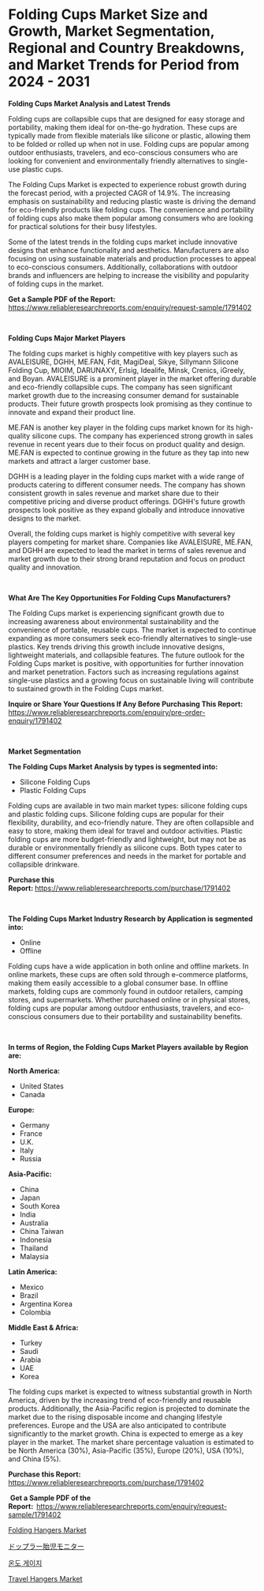 <p><h1>Folding Cups Market Size and Growth, Market Segmentation, Regional and Country Breakdowns, and Market Trends for Period from 2024 -  2031</h1></p><p><strong>Folding Cups Market Analysis and Latest Trends</strong></p>
<p><p>Folding cups are collapsible cups that are designed for easy storage and portability, making them ideal for on-the-go hydration. These cups are typically made from flexible materials like silicone or plastic, allowing them to be folded or rolled up when not in use. Folding cups are popular among outdoor enthusiasts, travelers, and eco-conscious consumers who are looking for convenient and environmentally friendly alternatives to single-use plastic cups.</p><p>The Folding Cups Market is expected to experience robust growth during the forecast period, with a projected CAGR of 14.9%. The increasing emphasis on sustainability and reducing plastic waste is driving the demand for eco-friendly products like folding cups. The convenience and portability of folding cups also make them popular among consumers who are looking for practical solutions for their busy lifestyles.</p><p>Some of the latest trends in the folding cups market include innovative designs that enhance functionality and aesthetics. Manufacturers are also focusing on using sustainable materials and production processes to appeal to eco-conscious consumers. Additionally, collaborations with outdoor brands and influencers are helping to increase the visibility and popularity of folding cups in the market.</p></p>
<p><strong>Get a Sample PDF of the Report:&nbsp;</strong> <a href="https://www.reliableresearchreports.com/enquiry/request-sample/1791402">https://www.reliableresearchreports.com/enquiry/request-sample/1791402</a></p>
<p>&nbsp;</p>
<p><strong>Folding Cups Major Market Players</strong></p>
<p><p>The folding cups market is highly competitive with key players such as AVALEISURE, DGHH, ME.FAN, Fdit, MagiDeal, Sikye, Sillymann Silicone Folding Cup, MIOIM, DARUNAXY, Erlsig, Idealife, Minsk, Crenics, iGreely, and Boyan. AVALEISURE is a prominent player in the market offering durable and eco-friendly collapsible cups. The company has seen significant market growth due to the increasing consumer demand for sustainable products. Their future growth prospects look promising as they continue to innovate and expand their product line.</p><p>ME.FAN is another key player in the folding cups market known for its high-quality silicone cups. The company has experienced strong growth in sales revenue in recent years due to their focus on product quality and design. ME.FAN is expected to continue growing in the future as they tap into new markets and attract a larger customer base.</p><p>DGHH is a leading player in the folding cups market with a wide range of products catering to different consumer needs. The company has shown consistent growth in sales revenue and market share due to their competitive pricing and diverse product offerings. DGHH's future growth prospects look positive as they expand globally and introduce innovative designs to the market.</p><p>Overall, the folding cups market is highly competitive with several key players competing for market share. Companies like AVALEISURE, ME.FAN, and DGHH are expected to lead the market in terms of sales revenue and market growth due to their strong brand reputation and focus on product quality and innovation.</p></p>
<p>&nbsp;</p>
<p><strong>What Are The Key Opportunities For Folding Cups Manufacturers?</strong></p>
<p><p>The Folding Cups market is experiencing significant growth due to increasing awareness about environmental sustainability and the convenience of portable, reusable cups. The market is expected to continue expanding as more consumers seek eco-friendly alternatives to single-use plastics. Key trends driving this growth include innovative designs, lightweight materials, and collapsible features. The future outlook for the Folding Cups market is positive, with opportunities for further innovation and market penetration. Factors such as increasing regulations against single-use plastics and a growing focus on sustainable living will contribute to sustained growth in the Folding Cups market.</p></p>
<p><strong>Inquire or Share Your Questions If Any Before Purchasing This Report:</strong> <a href="https://www.reliableresearchreports.com/enquiry/pre-order-enquiry/1791402">https://www.reliableresearchreports.com/enquiry/pre-order-enquiry/1791402</a></p>
<p>&nbsp;</p>
<p><strong>Market Segmentation</strong></p>
<p><strong>The Folding Cups Market Analysis by types is segmented into:</strong></p>
<p><ul><li>Silicone Folding Cups</li><li>Plastic Folding Cups</li></ul></p>
<p><p>Folding cups are available in two main market types: silicone folding cups and plastic folding cups. Silicone folding cups are popular for their flexibility, durability, and eco-friendly nature. They are often collapsible and easy to store, making them ideal for travel and outdoor activities. Plastic folding cups are more budget-friendly and lightweight, but may not be as durable or environmentally friendly as silicone cups. Both types cater to different consumer preferences and needs in the market for portable and collapsible drinkware.</p></p>
<p><strong>Purchase this Report:&nbsp;</strong><a href="https://www.reliableresearchreports.com/purchase/1791402">https://www.reliableresearchreports.com/purchase/1791402</a></p>
<p>&nbsp;</p>
<p><strong>The Folding Cups Market Industry Research by Application is segmented into:</strong></p>
<p><ul><li>Online</li><li>Offline</li></ul></p>
<p><p>Folding cups have a wide application in both online and offline markets. In online markets, these cups are often sold through e-commerce platforms, making them easily accessible to a global consumer base. In offline markets, folding cups are commonly found in outdoor retailers, camping stores, and supermarkets. Whether purchased online or in physical stores, folding cups are popular among outdoor enthusiasts, travelers, and eco-conscious consumers due to their portability and sustainability benefits.</p></p>
<p>&nbsp;</p>
<p><strong>In terms of Region, the Folding Cups Market Players available by Region are:</strong></p>
<p>
    <p> <strong> North America: </strong>
        <ul>
            <li>United States</li>
            <li>Canada</li>
        </ul>
        </p> 
    <p> <strong> Europe: </strong>
        <ul>
            <li>Germany</li>
            <li>France</li>
            <li>U.K.</li>
            <li>Italy</li>
            <li>Russia</li>
        </ul>
        </p> 
    <p> <strong> Asia-Pacific: </strong>
        <ul>
            <li>China</li>
            <li>Japan</li>
            <li>South Korea</li>
            <li>India</li>
            <li>Australia</li>
            <li>China Taiwan</li>
            <li>Indonesia</li>
            <li>Thailand</li>
            <li>Malaysia</li>
        </ul>
        </p> 
    <p> <strong> Latin America: </strong>
        <ul>
            <li>Mexico</li>
            <li>Brazil</li>
            <li>Argentina Korea</li>
            <li>Colombia</li>
        </ul>
        </p> 
    <p> <strong> Middle East & Africa: </strong>
        <ul>
            <li>Turkey</li>
            <li>Saudi</li>
            <li>Arabia</li>
            <li>UAE</li>
            <li>Korea</li>
        </ul>
    </p>
    </p>
<p><p>The folding cups market is expected to witness substantial growth in North America, driven by the increasing trend of eco-friendly and reusable products. Additionally, the Asia-Pacific region is projected to dominate the market due to the rising disposable income and changing lifestyle preferences. Europe and the USA are also anticipated to contribute significantly to the market growth. China is expected to emerge as a key player in the market. The market share percentage valuation is estimated to be North America (30%), Asia-Pacific (35%), Europe (20%), USA (10%), and China (5%).</p></p>
<p><strong>Purchase this Report: </strong><a href="https://www.reliableresearchreports.com/purchase/1791402">https://www.reliableresearchreports.com/purchase/1791402</a></p>
<p>&nbsp;<strong>Get a Sample PDF of the Report:&nbsp;&nbsp;</strong><a href="https://www.reliableresearchreports.com/enquiry/request-sample/1791402">https://www.reliableresearchreports.com/enquiry/request-sample/1791402</a></p>
<p><strong></strong></p>
<p><p><a href="https://github.com/julyju69/Market-Research-Report-List-2/blob/main/folding-hangers-market.md">Folding Hangers Market</a></p><p><a href="https://medium.com/@novastamm2023/%E3%83%89%E3%83%83%E3%83%97%E3%83%A9%E3%83%BC%E8%83%8E%E5%85%90%E3%83%A2%E3%83%8B%E3%82%BF%E3%83%BC%E3%81%AE%E3%82%B7%E3%82%A7%E3%82%A2%E3%81%AE%E9%80%B2%E5%8C%96%E3%81%A8%E5%B8%82%E5%A0%B4%E6%88%90%E9%95%B7%E3%83%88%E3%83%AC%E3%83%B3%E3%83%89-2024%E5%B9%B4-2031%E5%B9%B4-c34a29017b8b">ドップラー胎児モニター</a></p><p><a href="https://medium.com/@joshuapierce88/%EC%98%A8%EB%8F%84-%EA%B2%8C%EC%9D%B4%EC%A7%80-%EC%8B%9C%EC%9E%A5-%EA%B7%9C%EB%AA%A8-cagr-%ED%8A%B8%EB%A0%8C%EB%93%9C-2024-2030-bb1272c3f7a8">온도 게이지</a></p><p><a href="https://github.com/nathandecarvalho/Market-Research-Report-List-2/blob/main/travel-hangers-market.md">Travel Hangers Market</a></p></p>